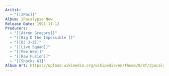 ```yaml
---
Aritst:
  - "[[2Pac]]"
Album: 2Pacalypse Now
Release Date: 1991-11-12
Producers:
  - "[[Atron Gregory]]"
  - "[[Big D the Impossible ]]"
  - "[[DJ J-Z]]"
  - "[[Live Squad]]"
  - "[[Pee-Wee]]"
  - "[[Raw Fusion]]"
  - "[[Shocks G]]"
Album Art: https://upload.wikimedia.org/wikipedia/en/thumb/8/8f/2pacalypse_now.jpg/250px-2pacalypse_now.jpg
---
```

